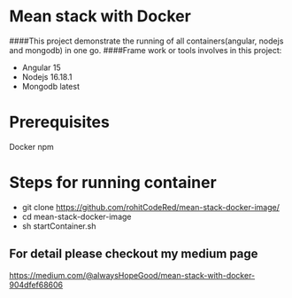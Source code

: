 # Mean stack with Docker
####This project demonstrate the running of all containers(angular, nodejs and mongodb) in one go. 
####Frame work or tools involves in this project:
* Angular 15
* Nodejs 16.18.1
* Mongodb latest

# Prerequisites
  Docker
  npm
  
# Steps for running container
  * git clone https://github.com/rohitCodeRed/mean-stack-docker-image/
  * cd mean-stack-docker-image
  * sh startContainer.sh


## For detail please checkout my medium page
https://medium.com/@alwaysHopeGood/mean-stack-with-docker-904dfef68606
